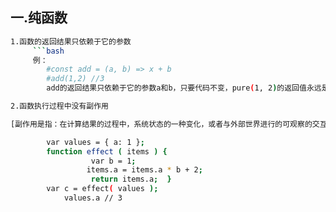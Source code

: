 ## 一.纯函数

```bash
1.函数的返回结果只依赖于它的参数
     ```bash
     例：
        #const add = (a, b) => x + b
        #add(1,2) //3
        add的返回结果只依赖于它的参数a和b，只要代码不变，pure(1, 2)的返回值永远是3,此为第一个条件。

2.函数执行过程中没有副作用

[副作用是指：在计算结果的过程中，系统状态的一种变化，或者与外部世界进行的可观察的交互](./sideEffect.md)

        var values = { a: 1 };
        function effect ( items ) {
                  var b = 1;
                 items.a = items.a * b + 2;
                  return items.a;  }
        var c = effect( values );
            values.a // 3
```